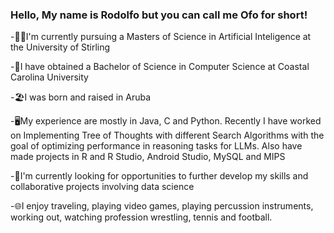 ### Hello, My name is Rodolfo but you can call me Ofo for short!

-👨‍🎓I'm currently pursuing a Masters of Science in Artificial Inteligence at the University of Stirling

-🧒I have obtained a Bachelor of Science in Computer Science at Coastal Carolina University

-🏖️I was born and raised in Aruba

-🖥️My experience are mostly in Java, C and Python. Recently I have worked on Implementing Tree of Thoughts with different Search Algorithms with the goal of optimizing performance in reasoning tasks for LLMs. Also have made projects in R and R Studio, Android Studio, MySQL and MIPS

-🧠I'm currently looking for opportunities to further develop my skills and collaborative projects involving data science

-🌐I enjoy traveling, playing video games, playing percussion instruments, working out, watching profession wrestling, tennis and football.
